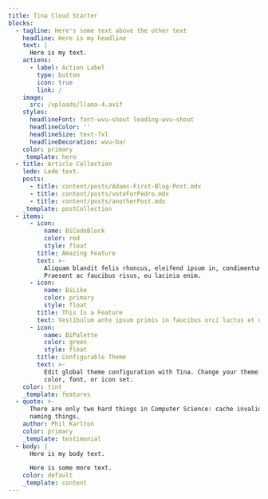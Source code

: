 ```yaml
---
title: Tina Cloud Starter
blocks:
  - tagline: Here's some text above the other text
    headline: Here is my headline
    text: |
      Here is my text.
    actions:
      - label: Action Label
        type: button
        icon: true
        link: /
    image:
      src: /uploads/llama-4.avif
    styles:
      headlineFont: font-wvu-shout leading-wvu-shout
      headlineColor: ''
      headlineSize: text-7xl
      headlineDecoration: wvu-bar
    color: primary
    _template: hero
  - title: Article Collection
    lede: Lede text.
    posts:
      - title: content/posts/Adams-First-Blog-Post.mdx
      - title: content/posts/voteForPedro.mdx
      - title: content/posts/anotherPost.mdx
    _template: postCollection
  - items:
      - icon:
          name: BiCodeBlock
          color: red
          style: float
        title: Amazing Feature
        text: >-
          Aliquam blandit felis rhoncus, eleifend ipsum in, condimentum nibh.
          Praesent ac faucibus risus, eu lacinia enim.
      - icon:
          name: BiLike
          color: primary
          style: float
        title: This Is a Feature
        text: Vestibulum ante ipsum primis in faucibus orci luctus et ultrices.
      - icon:
          name: BiPalette
          color: green
          style: float
        title: Configurable Theme
        text: >-
          Edit global theme configuration with Tina. Change your theme's primary
          color, font, or icon set.
    color: tint
    _template: features
  - quote: >-
      There are only two hard things in Computer Science: cache invalidation and
      naming things.
    author: Phil Karlton
    color: primary
    _template: testimonial
  - body: |
      Here is my body text.

      Here is some more text.
    color: default
    _template: content
---
```














































































